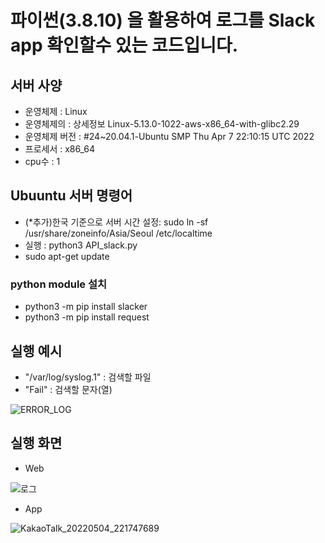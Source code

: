 # 파이썬(3.8.10) 을 활용하여 로그를 Slack app 확인할수 있는 코드입니다.

<!--
**nis1130/nis1130** is a ✨ _special_ ✨ repository because its `README.md` (this file) appears on your GitHub profile.

Here are some ideas to get you started:

- 🔭 I’m currently working on ...
- 🌱 I’m currently learning ...
- 👯 I’m looking to collaborate on ...
- 🤔 I’m looking for help with ...
- 💬 Ask me about ...
- 📫 How to reach me: ...
- 😄 Pronouns: ...
- ⚡ Fun fact: ...
-->

## 서버 사양
- 운영체제 : Linux
- 운영체제의 : 상세정보 Linux-5.13.0-1022-aws-x86_64-with-glibc2.29
- 운영체제 버전 : #24~20.04.1-Ubuntu SMP Thu Apr 7 22:10:15 UTC 2022
- 프로세서 : x86_64
- cpu수 : 1

## Ubuuntu 서버 명령어 
- (*추가)한국 기준으로 서버 시간 설정: sudo ln -sf /usr/share/zoneinfo/Asia/Seoul /etc/localtime
- 실행 : python3 API_slack.py
- sudo apt-get update

### python module 설치

- python3 -m pip install slacker
- python3 -m pip install request

## 실행 예시
- "/var/log/syslog.1" : 검색할 파일
- "Fail" : 검색할 문자(열)

![ERROR_LOG](https://user-images.githubusercontent.com/102892765/166687620-d2800c01-6dfb-4ce7-9bbf-ed9bab1bb411.png)

## 실행 화면

- Web

![로그](https://user-images.githubusercontent.com/102892765/166688681-642bb259-c7f2-45c6-8af8-f9ffda74259f.png)

- App 

![KakaoTalk_20220504_221747689](https://user-images.githubusercontent.com/102892765/166689981-e7fcec56-23be-45f8-96b0-ba1e8fe00e97.jpg)


